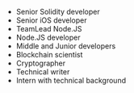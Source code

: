 <ul>
    <li> Senior Solidity developer </li>
    <li> Senior iOS developer </li>
    <li> TeamLead Node.JS </li>
    <li> Node.JS developer </li>
    <li> Middle and Junior developers </li>
    <li> Blockchain scientist </li>
    <li> Cryptographer </li>
    <li> Technical writer </li>
    <li> Intern with technical background </li>
</ul>    









